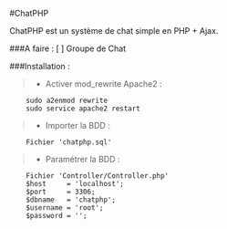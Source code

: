 #ChatPHP

ChatPHP est un système de chat simple en PHP + Ajax.

###A faire :
[ ] Groupe de Chat

###Installation :

> - Activer mod_rewrite Apache2 :
```
	sudo a2enmod rewrite
	sudo service apache2 restart
```

> - Importer la BDD :
```
	Fichier 'chatphp.sql'
```
> - Paramétrer la BDD :
```
	Fichier 'Controller/Controller.php'
  	$host     = 'localhost';
  	$port     = 3306;
  	$dbname   = 'chatphp';
  	$username = 'root';
  	$password = '';
```
